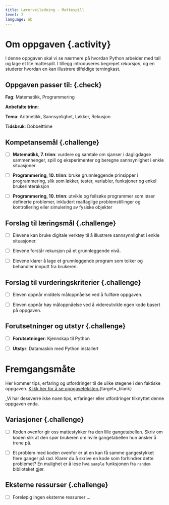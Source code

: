 ```yaml
---
title: Lærerveiledning - Mattespill
level: 2
language: nb
---
```



# Om oppgaven {.activity}

I denne oppgaven skal vi se nærmere på hvordan Python arbeider med tall og lage et lite mattespill. I tillegg introduseres begrepet *rekursjon*, og en studerer hvordan en kan illustrere tilfeldige terningkast. 


## Oppgaven passer til: {.check}

 __Fag__: Matematikk, Programmering 

 __Anbefalte trinn__:

 __Tema__: Aritmetikk, Sannsynlighet, Løkker, Rekusjon

 __Tidsbruk__: Dobbelttime


 ## Kompetansemål {.challenge}

 - [ ] __Matematikk, 7. trinn__: vurdere og samtale om sjanser i dagligdagse sammenhenger, spill og eksperimenter og beregne sannsynlighet i enkle situasjoner

 - [ ] __Programmering, 10. trinn__: bruke grunnleggende prinsipper i programmering, slik som løkker, tester, variabler, funksjoner og enkel brukerinteraksjon

 - [ ] __Programmering, 10. trinn__: utvikle og feilsøke programmer som løser definerte problemer, inkludert realfaglige problemstillinger og kontrollering eller simulering av fysiske objekter


 ## Forslag til læringsmål {.challenge}

 - [ ]  Elevene kan bruke digitale verktøy til å illustrere sannsynnlighet i enkle situasjoner.

 - [ ] Elevene forstår rekursjon på et grunnleggende nivå. 

 - [ ] Elevene klarer å lage et grunnleggende program som tolker og behandler innputt fra brukeren. 


 ## Forslag til vurderingskriterier {.challenge}

 - [ ] Eleven oppnår middels måloppnåelse ved å fullføre oppgaven.

 - [ ] Eleven oppnår høy måloppnåelse ved å videreutvikle egen kode basert på oppgaven. 

 
 ## Forutsetninger og utstyr {.challenge}

 - [ ]  __Forutsetninger__: Kjennskap til Python

 - [ ]  __Utstyr__: Datamaskin med Python installert


 # Fremgangsmåte

 Her kommer tips, erfaring og utfordringer til de ulike stegene i den faktiske oppgaven. [Klikk her for å se oppgaveteksten.](../mattespill/mattespill.html){target=_blank}

 _Vi har dessverre ikke noen tips, erfaringer eller utfordringer tilknyttet denne oppgaven enda.


 ## Variasjoner {.challenge}

 - [ ] Koden ovenfor gir oss mattestykker fra den lille gangetabellen. Skriv om koden slik at den spør brukeren om hvile gangetabellen hun ønsker å trene på. 
 - [ ] Et problem med koden ovenfor er at en kan få samme gangestykket flere ganger på rad. Klarer du å skrive en kode som forhindrer dette problemet? En mulighet er å lese hva `sample` funksjonen fra `random` biblioteket gjør. 


 ## Eksterne ressurser {.challenge}

 - [ ] Foreløpig ingen eksterne ressurser ...

